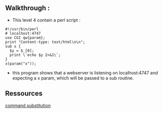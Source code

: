 ## Walkthrough :
- This level 4 contain a perl script : 
```
#!/usr/bin/perl
# localhost:4747
use CGI qw{param};
print "Content-type: text/html\n\n";
sub x {
  $y = $_[0];
  print \`echo $y 2>&1\`;
}
x(param("x"));
```
- this program shows that a webserver is listening on localhost:4747 and expecting a x param, which will be passed to a sub routine.

## Ressources
[command substitution](https://www.gnu.org/software/bash/manual/html_node/Command-Substitution.html)